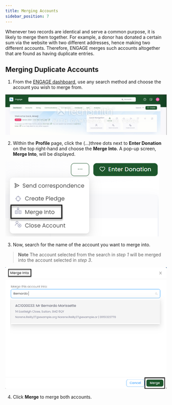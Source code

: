 ```yaml
---
title: Merging Accounts
sidebar_position: 7
---
```


Whenever two records are identical and serve a common purpose, it is likely to merge them together. For example, a donor has donated a certain sum via the website with two different addresses, hence making two different accounts. Therefore, ENGAGE merges such accounts altogether that are found as having duplicate entries.

## Merging Duplicate Accounts

1. From the [ENGAGE dashboard](https://beta.n3o.cloud/eu1/engage/dashboard), use any search method and choose the account you wish to merge from.

![Search Account Video](../01-searching-accounts/search-account-video.gif)

2. Within the **Profile** page, click the (...)three dots next to **Enter Donation** on the top right-hand and choose the **Merge Into**. A pop-up screen, **Merge Into**, will be displayed. 

![Three Dots](./three-dots.png)

3. Now, search for the name of the account you want to merge into. 

> **Note**
> The account selected from the search in *step 1* will be merged into the account selected in *step 3*.

![Merge Into](./merge-into.png)

4. Click **Merge** to merge both accounts.
